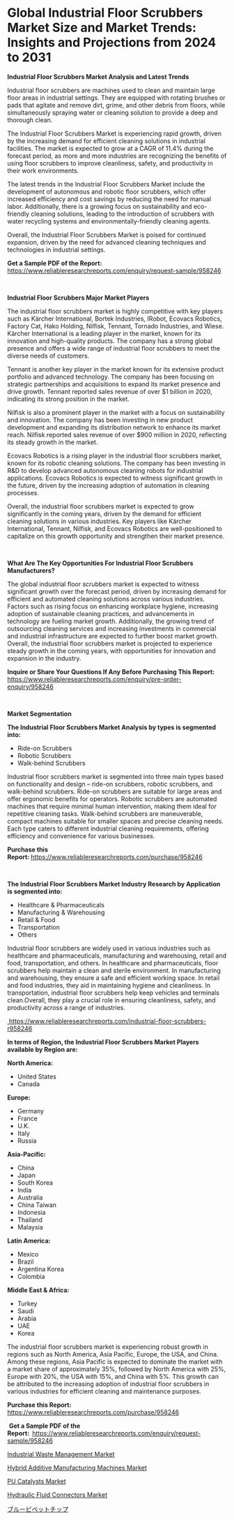 <p><h1>Global Industrial Floor Scrubbers Market Size and Market Trends: Insights and Projections from 2024 to 2031</h1></p><p><strong>Industrial Floor Scrubbers Market Analysis and Latest Trends</strong></p>
<p><p>Industrial floor scrubbers are machines used to clean and maintain large floor areas in industrial settings. They are equipped with rotating brushes or pads that agitate and remove dirt, grime, and other debris from floors, while simultaneously spraying water or cleaning solution to provide a deep and thorough clean.</p><p>The Industrial Floor Scrubbers Market is experiencing rapid growth, driven by the increasing demand for efficient cleaning solutions in industrial facilities. The market is expected to grow at a CAGR of 11.4% during the forecast period, as more and more industries are recognizing the benefits of using floor scrubbers to improve cleanliness, safety, and productivity in their work environments.</p><p>The latest trends in the Industrial Floor Scrubbers Market include the development of autonomous and robotic floor scrubbers, which offer increased efficiency and cost savings by reducing the need for manual labor. Additionally, there is a growing focus on sustainability and eco-friendly cleaning solutions, leading to the introduction of scrubbers with water recycling systems and environmentally-friendly cleaning agents.</p><p>Overall, the Industrial Floor Scrubbers Market is poised for continued expansion, driven by the need for advanced cleaning techniques and technologies in industrial settings.</p></p>
<p><strong>Get a Sample PDF of the Report:&nbsp;</strong> <a href="https://www.reliableresearchreports.com/enquiry/request-sample/958246">https://www.reliableresearchreports.com/enquiry/request-sample/958246</a></p>
<p>&nbsp;</p>
<p><strong>Industrial Floor Scrubbers Major Market Players</strong></p>
<p><p>The industrial floor scrubbers market is highly competitive with key players such as Kärcher International, Bortek Industries, IRobot, Ecovacs Robotics, Factory Cat, Hako Holding, Nilfisk, Tennant, Tornado Industries, and Wiese. Kärcher International is a leading player in the market, known for its innovation and high-quality products. The company has a strong global presence and offers a wide range of industrial floor scrubbers to meet the diverse needs of customers.</p><p>Tennant is another key player in the market known for its extensive product portfolio and advanced technology. The company has been focusing on strategic partnerships and acquisitions to expand its market presence and drive growth. Tennant reported sales revenue of over $1 billion in 2020, indicating its strong position in the market.</p><p>Nilfisk is also a prominent player in the market with a focus on sustainability and innovation. The company has been investing in new product development and expanding its distribution network to enhance its market reach. Nilfisk reported sales revenue of over $900 million in 2020, reflecting its steady growth in the market.</p><p>Ecovacs Robotics is a rising player in the industrial floor scrubbers market, known for its robotic cleaning solutions. The company has been investing in R&D to develop advanced autonomous cleaning robots for industrial applications. Ecovacs Robotics is expected to witness significant growth in the future, driven by the increasing adoption of automation in cleaning processes.</p><p>Overall, the industrial floor scrubbers market is expected to grow significantly in the coming years, driven by the demand for efficient cleaning solutions in various industries. Key players like Kärcher International, Tennant, Nilfisk, and Ecovacs Robotics are well-positioned to capitalize on this growth opportunity and strengthen their market presence.</p></p>
<p>&nbsp;</p>
<p><strong>What Are The Key Opportunities For Industrial Floor Scrubbers Manufacturers?</strong></p>
<p><p>The global industrial floor scrubbers market is expected to witness significant growth over the forecast period, driven by increasing demand for efficient and automated cleaning solutions across various industries. Factors such as rising focus on enhancing workplace hygiene, increasing adoption of sustainable cleaning practices, and advancements in technology are fueling market growth. Additionally, the growing trend of outsourcing cleaning services and increasing investments in commercial and industrial infrastructure are expected to further boost market growth. Overall, the industrial floor scrubbers market is projected to experience steady growth in the coming years, with opportunities for innovation and expansion in the industry.</p></p>
<p><strong>Inquire or Share Your Questions If Any Before Purchasing This Report:</strong> <a href="https://www.reliableresearchreports.com/enquiry/pre-order-enquiry/958246">https://www.reliableresearchreports.com/enquiry/pre-order-enquiry/958246</a></p>
<p>&nbsp;</p>
<p><strong>Market Segmentation</strong></p>
<p><strong>The Industrial Floor Scrubbers Market Analysis by types is segmented into:</strong></p>
<p><ul><li>Ride-on Scrubbers</li><li>Robotic Scrubbers</li><li>Walk-behind Scrubbers</li></ul></p>
<p><p>Industrial floor scrubbers market is segmented into three main types based on functionality and design – ride-on scrubbers, robotic scrubbers, and walk-behind scrubbers. Ride-on scrubbers are suitable for large areas and offer ergonomic benefits for operators. Robotic scrubbers are automated machines that require minimal human intervention, making them ideal for repetitive cleaning tasks. Walk-behind scrubbers are maneuverable, compact machines suitable for smaller spaces and precise cleaning needs. Each type caters to different industrial cleaning requirements, offering efficiency and convenience for various businesses.</p></p>
<p><strong>Purchase this Report:&nbsp;</strong><a href="https://www.reliableresearchreports.com/purchase/958246">https://www.reliableresearchreports.com/purchase/958246</a></p>
<p>&nbsp;</p>
<p><strong>The Industrial Floor Scrubbers Market Industry Research by Application is segmented into:</strong></p>
<p><ul><li>Healthcare & Pharmaceuticals</li><li>Manufacturing & Warehousing</li><li>Retail & Food</li><li>Transportation</li><li>Others</li></ul></p>
<p><p>Industrial floor scrubbers are widely used in various industries such as healthcare and pharmaceuticals, manufacturing and warehousing, retail and food, transportation, and others. In healthcare and pharmaceuticals, floor scrubbers help maintain a clean and sterile environment. In manufacturing and warehousing, they ensure a safe and efficient working space. In retail and food industries, they aid in maintaining hygiene and cleanliness. In transportation, industrial floor scrubbers help keep vehicles and terminals clean.Overall, they play a crucial role in ensuring cleanliness, safety, and productivity across a range of industries.</p></p>
<p><a href="https://www.reliableresearchreports.com/industrial-floor-scrubbers-r958246">&nbsp;https://www.reliableresearchreports.com/industrial-floor-scrubbers-r958246</a></p>
<p><strong>In terms of Region, the Industrial Floor Scrubbers Market Players available by Region are:</strong></p>
<p>
    <p> <strong> North America: </strong>
        <ul>
            <li>United States</li>
            <li>Canada</li>
        </ul>
        </p> 
    <p> <strong> Europe: </strong>
        <ul>
            <li>Germany</li>
            <li>France</li>
            <li>U.K.</li>
            <li>Italy</li>
            <li>Russia</li>
        </ul>
        </p> 
    <p> <strong> Asia-Pacific: </strong>
        <ul>
            <li>China</li>
            <li>Japan</li>
            <li>South Korea</li>
            <li>India</li>
            <li>Australia</li>
            <li>China Taiwan</li>
            <li>Indonesia</li>
            <li>Thailand</li>
            <li>Malaysia</li>
        </ul>
        </p> 
    <p> <strong> Latin America: </strong>
        <ul>
            <li>Mexico</li>
            <li>Brazil</li>
            <li>Argentina Korea</li>
            <li>Colombia</li>
        </ul>
        </p> 
    <p> <strong> Middle East & Africa: </strong>
        <ul>
            <li>Turkey</li>
            <li>Saudi</li>
            <li>Arabia</li>
            <li>UAE</li>
            <li>Korea</li>
        </ul>
    </p>
    </p>
<p><p>The industrial floor scrubbers market is experiencing robust growth in regions such as North America, Asia Pacific, Europe, the USA, and China. Among these regions, Asia Pacific is expected to dominate the market with a market share of approximately 35%, followed by North America with 25%, Europe with 20%, the USA with 15%, and China with 5%. This growth can be attributed to the increasing adoption of industrial floor scrubbers in various industries for efficient cleaning and maintenance purposes.</p></p>
<p><strong>Purchase this Report: </strong><a href="https://www.reliableresearchreports.com/purchase/958246">https://www.reliableresearchreports.com/purchase/958246</a></p>
<p>&nbsp;<strong>Get a Sample PDF of the Report:&nbsp;&nbsp;</strong><a href="https://www.reliableresearchreports.com/enquiry/request-sample/958246">https://www.reliableresearchreports.com/enquiry/request-sample/958246</a></p>
<p><strong></strong></p>
<p><p><a href="https://www.linkedin.com/pulse/industrial-waste-management-market-offers-provide-insightful-hwjpc?trackingId=ZDsiI1PhWcbv7MVl55G11Q%3D%3D">Industrial Waste Management Market</a></p><p><a href="https://github.com/okotobwrhuteie/Market-Research-Report-List-2/blob/main/hybrid-additive-manufacturing-machines-market.md">Hybrid Additive Manufacturing Machines Market</a></p><p><a href="https://www.linkedin.com/pulse/pu-catalysts-market-size-growth-forecast-from-2024-2031-cd64c?trackingId=rDDQn425f9GuLnul2nhXXg%3D%3D">PU Catalysts Market</a></p><p><a href="https://github.com/myacatherineblakecaczo9vcsw/Market-Research-Report-List-2/blob/main/hydraulic-fluid-connectors-market.md">Hydraulic Fluid Connectors Market</a></p><p><a href="https://github.com/SarahFahey88/Market-Research-Report-List-1/blob/main/648607927671.md">ブルーピペットチップ</a></p></p>